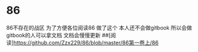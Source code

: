 # 86
86不存在的战区
为了方便各位阅读86
做了这个
本人还不会做gitbook
所以会做gitbook的人可以拿文档
文档会慢慢更新
##[阅读]https://github.com/Zzx229/86/blob/master/86第一卷上/86
